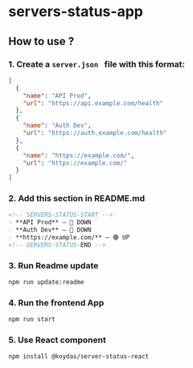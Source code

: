 # servers-status-app

## How to use ?
### 1. Create a `server.json ` file with this format:
```json
[
  {
    "name": "API Prod",
    "url": "https://api.example.com/health"
  },
  {
    "name": "Auth Dev",
    "url": "https://auth.example.com/health"
  },
  {
    "name": "https://example.com/",
    "url": "https://example.com/"
  }
]
```

### 2. Add this section in README.md
```markdown
<!-- SERVERS-STATUS-START -->
- **API Prod** — 🔴 DOWN
- **Auth Dev** — 🔴 DOWN
- **https://example.com/** — 🟢 UP
<!-- SERVERS-STATUS-END -->
```

### 3. Run Readme update
```bash
npm run update:readme
```

### 4. Run the frontend App
```bash
npm run start
```

### 5. Use React component
```bash
npm install @koydas/server-status-react
```